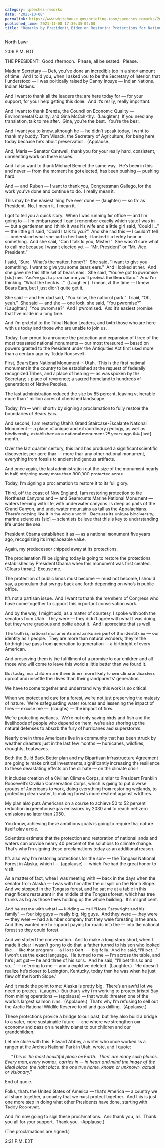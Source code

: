 ```yaml
---
category: speeches-remarks
date: '2021-10-08'
permalink: https://www.whitehouse.gov/briefing-room/speeches-remarks/2021/10/08/remarks-by-president-biden-on-restoring-protections-for-national-monuments/
published_time: 2021-10-08 17:30:35-04:00
title: "Remarks by President\_Biden on Restoring Protections for National\_Monuments"
---
```

 
North Lawn

2:06 P.M. EDT

THE PRESIDENT:  Good afternoon.  Please, all be seated.  Please. 

Madam Secretary — Deb, you’ve done an incredible job in a short amount
of time.  And I told you, when I asked you to be the Secretary of
Interior, that I understood — I was politically raised by Danny Inouye —
Indian Nations.  Indian Nations. 

And I want to thank all the leaders that are here today for — for your
support, for your help getting this done.  And it’s really, really
important. 

And I want to thank Brenda, the Council on Economic Quality —
Environmental Quality; and Gina McCah-thy.  (Laughter.)  If you need any
translation, talk to me after.  Gina, you’re the best.  You’re the best.

And I want you to know, although he — he didn’t speak today, I want to
thank my buddy, Tom Vilsack, the Secretary of Agriculture, for being
here today because he’s about preservation.  (Applause.)

And, Maria — Senator Cantwell, thank you for your really hard,
consistent, unrelenting work on these issues. 

And I also want to thank Michael Bennet the same way.  He’s been in this
and never — from the moment he got elected, has been pushing — pushing
hard.

And — and, Ruben — I want to thank you, Congressman Gallego, for the
work you’ve done and continue to do.  I really mean it. 

This may be the easiest thing I’ve ever done — (laughter) — so far as
President.  No, I mean it.  I mean it.

I got to tell you a quick story.  When I was running for office — and
I’m going to — I’m embarrassed I can’t remember exactly which state I
was in — but a gentleman and I think it was his wife and a little girl
said, “Could I…” — the little girl said, “Could I talk to you?”  And she
had this — I couldn’t tell — understand what she had in her hand; it
looked it a teddy bear or something.  And she said, “Can I talk to you,
Mister?”  She wasn’t sure what to call me because I wasn’t elected yet —
“Mr. President” or “Mr. Vice President.” 

I said, “Sure.  What’s the matter, honey?”  She said, “I want to give
you something.  I want to give you some bears ears.”  And I looked at
her.  And she gave me this little set of bears ears.  She said, “You’ve
got to pwromise \[sic\] me.  You’ve got to promise me you’ll protect the
Bears Ears.”  And I’m thinking, “What the heck is…”  (Laughter.)  I
mean, at the time — I knew Bears Ears, but I just didn’t quite get it. 

She said — and her dad said, “You know, the national park.”  I said,
“Oh, yeah.”  She said — and she — one look, she said, “You pwromise?” 
(Laughter.)  “You pwromise?”  And I pwromised.  And it’s easiest promise
that I’ve made in a long time. 

And I’m grateful to the Tribal Nation Leaders, and both those who are
here with us today and those who are unable to join us.

Today, I am proud to announce the protection and expansion of three of
the most treasured national monuments — our most treasured — based on
powers granted to the President under the Antiquities Act first used
more than a century ago by Teddy Roosevelt.

First, Bears Ears National Monument in Utah.  This is the first national
monument in the country to be established at the request of federally
recognized Tribes, and a place of healing — as was spoken by the
Secretary; a place of reverence; a sacred homeland to hundreds of
generations of Native Peoples.

The last administration reduced the size by 85 percent, leaving
vulnerable more than 1 million acres of cherished landscape.

Today, I’m — we’ll shortly by signing a proclamation to fully restore
the boundaries of Bears Ears.

And second, I am restoring Utah’s Grand Staircase-Escalante National
Monument — a place of unique and extraordinary geology, as well as
biodiversity, established as a national monument 25 years ago
<s>this</s> \[last\] month.

Over the last quarter century, this land has produced a significant
scientific discoveries per acre than — more than any other national
monument, everything from fossils to ancient indigenous artifacts.

And once again, the last administration cut the size of the monument
nearly in half, stripping away more than 800,000 protected acres.

Today, I’m signing a proclamation to restore it to its full glory.

Third, off the coast of New England, I am restoring protection to the
Northeast Canyons and — and Seamounts Marine National Monument — waters
teeming with life, with underwater canyons as deep as parts of the Grand
Canyon, and underwater mountains as tall as the Appalachians.  There’s
nothing like it in the whole world.  Because its unique biodiversity,
marine sciencists \[sic\] — scientists believe that this is key to
understanding life under the sea.

President Obama established it as — as a national monument five years
ago, recognizing its irreplaceable value.

Again, my predecessor chipped away at its protections.

The proclamation I’ll be signing today is going to restore the
protections established by President Obama when this monument was first
created.  (Clears throat.)  Excuse me.

The protection of public lands must become — must not become, I should
say, a pendulum that swings back and forth depending on who’s in public
office.

It’s not a partisan issue.  And I want to thank the members of Congress
who have come together to support this important conservation work.

And by the way, I might add, as a matter of courtesy, I spoke with both
the senators from Utah.  They were — they didn’t agree with what I was
doing, but they were gracious and polite about it.  And I appreciate
that as well.

The truth is, national monuments and parks are part of the identity as —
our identity as a people.  They are more than natural wonders; they’re
the birthright we pass from generation to generation — a birthright of
every American.

And preserving them is the fulfillment of a promise to our children and
all those who will come to leave this world a little better than we
found it.

But today, our children are three times more likely to see climate
disasters uproot and unsettle their lives than their grandparents’
generation.

We have to come together and understand why this work is so critical. 

When we protect and care for a forest, we’re not just preserving the
majesty of nature.  We’re safeguarding water sources and lessening the
impact of fires — excuse me —  (coughs) — the impact of fires. 

We’re protecting wetlands.  We’re not only saving birds and fish and the
livelihoods of people who depend on them, we’re also shoring up the
natural defenses to absorb the fury of hurricanes and superstorms.

Nearly one in three Americans live in a community that has been struck
by weather disasters just in the last few months — hurricanes,
wildfires, droughts, heatwaves.

Both the Build Back Better plan and my Bipartisan Infrastructure
Agreement are going to make critical investments, significantly
increasing the resilience to these devastating effects on the climate —
on the climate crisis.

It includes creation of a Civilian Climate Corps, similar to President
Franklin Roosevelt’s Civilian Conservation Corps, which is going to put
diverse groups of Americans to work, doing everything from restoring
wetlands, to protecting clean water, to making forests more resilient
against wildfires.

My plan also puts Americans on a course to achieve 50 to 52 percent
reduction in greenhouse gas emissions by 2030 and to reach net-zero
emissions no later than 2050. 

You know, achieving these ambitious goals is going to require that
nature itself play a role.

Scientists estimate that the protection and restoration of national
lands and waters can provide nearly 40 percent of the solutions to
climate change.  That’s why I’m signing these proclamations today as an
additional reason.

It’s also why I’m restoring protections for the son- — the Tongass
National Forest in Alaska, which I — (applause) — which I’ve had the
great honor to visit.

As a matter of fact, when I was meeting with — back in the days when the
senator from Alaska — I was with him after the oil spill on the North
Slope.  And we stopped in the Tongass forest, and he sat me at a table
in this magnificent restaurant in the middle of the Tongass forest,
which has tree trunks as big as those trees holding up the whole
building.  It’s magnificent. 

And he sat me with what I — kidding — call “Hoss Cartwright and his
family” — four big guys — really big, big guys.  And they were — they
were — they were — had a lumber company that they were foresting in the
area.  And they wanted me to support paying for roads into the — into
the national forest so they could forest. 

And we started the conversation.  And to make a long story short, when I
made it clear I wasn’t going to do that, a father turned to his son who
looked like — like that program — a Hoss Cart- — big fella.  And he
said, “I’ll bet…”  I won’t use the exact language.  He turned to me —
I’m across the table, and he’s just got — he and three of his sons.  And
he said, “I’ll bet this so and so…” — referring to me — and a expletive
deleted.  (Laughter.)  “He doesn’t realize he’s closer to Lexington,
Kentucky, today than he was when he just flew off the North Slope.”

And it made the point to me: Alaska is pretty big.  There’s an awful lot
we need to protect.  (Laughs.)  But that’s why I’m working to protect
Bristol Bay from mining operations — (applause) — that would threaten
one of the world’s largest salmon runs.  (Applause.)  That’s why I’m
refusing to sell out the Arctic National Wildlife Reserve to oil and gas
drilling.  (Applause.)

These protections provide a bridge to our past, but they also build a
bridge to a safer, more sustainable future — one where we strengthen our
economy and pass on a healthy planet to our children and our
grandchildren.

Let me close with this: Edward Abbey, a writer who once worked as a
ranger at the Arches National Park in Utah, wrote, and I quote:

     “*This is the most beautiful place on Earth.  There are many such
places.  Every man, every woman, carries in — in heart and mind the
image of the ideal place, the right place, the one true home, known or
unknown, actual or visionary*.”

End of quote. 

Folks, that’s the United States of America — that’s America — a country
we all share together, a country that we must protect together.  And
this is just one more step in doing what other Presidents have done,
starting with Teddy Roosevelt. 

And I’m now going to sign these proclamations.  And thank you, all. 
Thank you all for your support.  Thank you.  (Applause.)

(The proclamations are signed.)

2:21 P.M. EDT
